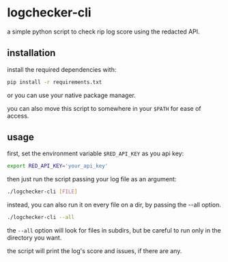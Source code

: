 # logchecker-cli
a simple python script to check rip log score using the redacted API.

## installation
install the required dependencies with:
```sh
pip install -r requirements.txt
```
or you can use your native package manager.

you can also move this script to somewhere in your ```$PATH``` for ease of access.

## usage
first, set the environment variable `$RED_API_KEY` as you api key:
```sh
export RED_API_KEY='your_api_key'
```
then just run the script passing your log file as an argument:
```sh
./logchecker-cli [FILE]
```
instead, you can also run it on every file on a dir, by passing the --all option.
```sh
./logchecker-cli --all
```
the ```--all``` option will look for files in subdirs, but be careful to run only in the directory you want.

the script will print the log's score and issues, if there are any.